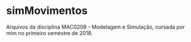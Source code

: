 # simMovimentos

Arquivos da disciplina MAC0209 - Modelagem e Simulação, cursada por mim no primeiro semestre de 2018.
